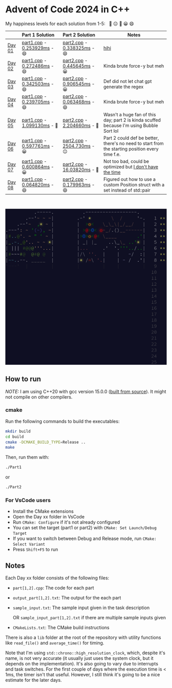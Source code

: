 # Advent of Code 2024 in C++

My happiness levels for each solution from 1-5: &nbsp; 🤨 😐 🙂 😀 😄

|                                               | Part 1 Solution                                                                | Part 2 Solution                                                               | Notes                                                                                                                 |
|:----------------------------------------------|:-------------------------------------------------------------------------------|:------------------------------------------------------------------------------|-----------------------------------------------------------------------------------------------------------------------|
| [Day 01](https://adventofcode.com/2024/day/1) | [part1.cpp](Day%2001/part1.cpp) - [0.253929ms](Day%2001/output_part1.txt) - 😄 | [part2.cpp](Day%2001/part2.cpp) - [0.338325ms](Day%2001/output_part2.txt) - 😄 | [hihi](https://www.reddit.com/r/adventofcode/comments/1h3w7mc/2024_day_1_no_llms_here/)                               |
| [Day 02](https://adventofcode.com/2024/day/2) | [part1.cpp](Day%2002/part1.cpp) - [0.272486ms](Day%2002/output_part1.txt) - 😄 | [part2.cpp](Day%2002/part2.cpp) - [0.445645ms](Day%2002/output_part2.txt) - 😀 | Kinda brute force-y but meh                                                                                           |
| [Day 03](https://adventofcode.com/2024/day/3) | [part1.cpp](Day%2003/part1.cpp) - [0.342503ms](Day%2003/output_part1.txt) - 😄 | [part2.cpp](Day%2003/part2.cpp) - [0.906545ms](Day%2003/output_part2.txt) - 😀 | Def did not let chat gpt generate the regex                                                                           |
| [Day 04](https://adventofcode.com/2024/day/4) | [part1.cpp](Day%2004/part1.cpp) - [0.239705ms](Day%2004/output_part1.txt) - 😄 | [part2.cpp](Day%2004/part2.cpp) - [0.063468ms](Day%2004/output_part2.txt) - 😄 | Kinda brute force-y but meh                                                                                           |
| [Day 05](https://adventofcode.com/2024/day/5) | [part1.cpp](Day%2005/part1.cpp) - [1.099130ms](Day%2005/output_part1.txt) - 🙂 | [part2.cpp](Day%2005/part2.cpp) - [2.204660ms](Day%2005/output_part2.txt) - 🙂 | Wasn't a huge fan of this day; part 2 is kinda scuffed because I'm using Bubble Sort lol                              |
| [Day 06](https://adventofcode.com/2024/day/6) | [part1.cpp](Day%2006/part1.cpp) - [0.597761ms](Day%2006/output_part1.txt) - 😀 | [part2.cpp](Day%2006/part2.cpp) - [2504.730ms](Day%2006/output_part2.txt) - 😐 | Part 2 could def be better, there's no need to start from the starting position every time f.e.                       |
| [Day 07](https://adventofcode.com/2024/day/7) | [part1.cpp](Day%2007/part1.cpp) - [0.600864ms](Day%2007/output_part1.txt) - 😀 | [part2.cpp](Day%2007/part2.cpp) - [16.03820ms](Day%2007/output_part2.txt) - 🙂 | Not too bad, could be optimized but [I don't have the time](https://media.tenor.com/pBxKoe4krm0AAAAj/noooo-emote.gif) |
| [Day 08](https://adventofcode.com/2024/day/8) | [part1.cpp](Day%2008/part1.cpp) - [0.064820ms](Day%2008/output_part1.txt) - 😄 | [part2.cpp](Day%2008/part2.cpp) - [0.179963ms](Day%2008/output_part2.txt) - 😄 | Figured out how to use a custom Position struct with a set instead of std::pair                                       |

&nbsp;

![Advent of Code 2024 Art](art8.png)

## How to run

*NOTE:* I am using C++20 with gcc version 15.0.0 ([built from source](https://gcc.gnu.org/install/index.html)). It might not compile on other compilers.

### cmake

Run the following commands to build the executables:

```bash
mkdir build
cd build
cmake -DCMAKE_BUILD_TYPE=Release ..
make
```

Then, run them with:

```bash
./Part1
```

or

```bash
./Part2
```

### For VsCode users

- Install the CMake extensions
- Open the Day xx folder in VsCode
- Run `CMake: Configure` if it's not already configured
- You can set the target (part1 or part2) with `CMake: Set Launch/Debug Target`
- If you want to switch between Debug and Release mode, run `CMake: Select Variant`
- Press `Shift+F5` to run

## Notes

Each Day xx folder consists of the following files:
- `part[1,2].cpp`: The code for each part
- `output_part[1,2].txt`: The output for the each part
- `sample_input.txt`: The sample input given in the task description

  OR `sample_input_part[1,2].txt` if there are multiple sample inputs given
  
- `CMakeLists.txt`: The CMake build instructions

There is also a `lib` folder at the root of the repository with utility functions like `read_file()` and `average_time()` for timing.

Note that I'm using `std::chrono::high_resolution_clock`, which, despite it's name, is not very accurate (it usually just uses the system clock, but it depends on the implementation).
It's also going to vary due to interrupts and task switches.
For the first couple of days where the execution time is < 1ms, the timer isn't that useful. However, I still think it's going to be a nice estimate for the later days.
